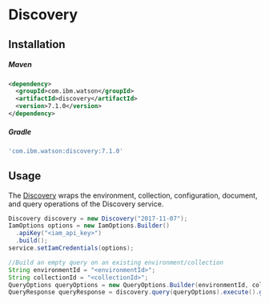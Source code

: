 # Discovery

## Installation

##### Maven
```xml
<dependency>
  <groupId>com.ibm.watson</groupId>
  <artifactId>discovery</artifactId>
  <version>7.1.0</version>
</dependency>
```

##### Gradle
```gradle
'com.ibm.watson:discovery:7.1.0'
```

## Usage
The [Discovery][discovery] wraps the environment, collection, configuration, document, and query operations of the Discovery service.

```java
Discovery discovery = new Discovery("2017-11-07");
IamOptions options = new IamOptions.Builder()
  .apiKey("<iam_api_key>")
  .build();
service.setIamCredentials(options);

//Build an empty query on an existing environment/collection
String environmentId = "<environmentId>";
String collectionId = "<collectionId>";
QueryOptions queryOptions = new QueryOptions.Builder(environmentId, collectionId).build();
QueryResponse queryResponse = discovery.query(queryOptions).execute().getResult();
```

[discovery]: https://cloud.ibm.com/docs/services/discovery?topic=discovery-gs-api

